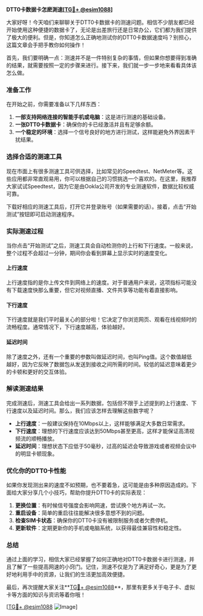 **DTT0卡数据卡怎麽測速[[TG💪+ @esim1088](https://t.me/s/esim1088)]**

大家好呀！今天咱们来聊聊关于DTT0卡数据卡的测速问题。相信不少朋友都已经开始使用这种便捷的数据卡了，无论是出差旅行还是日常办公，它们都为我们提供了极大的便利。但是，你知道怎么正确地测试你的DTT0卡数据速度吗？别担心，这篇文章会手把手教你如何操作！

首先，我们要明确一点：测速并不是一件特别复杂的事情，但如果你想要得到准确的结果，就需要按照一定的步骤来进行。接下来，我们就一步一步地来看看具体该怎么做。

### **准备工作**
在开始之前，你需要准备以下几样东西：
1. **一部支持网络连接的智能手机或电脑**：这是进行测速的基础设备。
2. **一张DTT0卡数据卡**：确保你的卡已经激活并且有足够余额。
3. **一个稳定的环境**：选择一个信号良好的地方进行测试，这样能避免外界因素干扰结果。

### **选择合适的测速工具**
现在市面上有很多测速工具可供选择，比如常见的Speedtest、NetMeter等。这些应用都非常直观易用，你可以根据自己的习惯挑选一个喜欢的。在这里，我推荐大家试试Speedtest，因为它是由Ookla公司开发的专业测速软件，数据比较权威可靠。

下载好相应的测速工具后，打开它并登录账号（如果需要的话）。接着，点击“开始测试”按钮即可启动测速程序。

### **实际测速过程**
当你点击“开始测试”之后，测速工具会自动检测你的上行和下行速度。一般来说，整个过程不会超过一分钟，期间你会看到屏幕上显示实时的速度变化。

#### **上行速度**
上行速度指的是你上传文件到网络上的速度。对于普通用户来说，这项指标可能没有下载速度快那么重要，但它对视频直播、文件共享等功能有着直接影响。

#### **下行速度**
下行速度就是我们平时最关心的部分啦！它决定了你浏览网页、观看在线视频时的流畅程度。通常情况下，下行速度越高，体验越好。

#### **延迟时间**
除了速度之外，还有一个重要的参数叫做延迟时间，也叫Ping值。这个数值越低越好，因为它反映了数据包从发送到接收之间所需的时间。较低的延迟意味着更少的卡顿和更好的交互体验。

### **解读测速结果**
完成测速后，测速工具会给出一系列数据，包括但不限于上述提到的上行速度、下行速度以及延迟时间。那么，我们应该怎样去理解这些数字呢？

- **上行速度**：一般建议保持在10Mbps以上，这样能够满足大多数日常需求。
- **下行速度**：理想的下行速度应该达到50Mbps甚至更高，这样才能保证高清视频流的顺畅播放。
- **延迟时间**：理想状态下应低于50毫秒，过高的延迟会导致游戏或者视频会议中的明显卡顿现象。

### **优化你的DTT0卡性能**
如果你发现测出来的速度不如预期，也不要着急，这可能是由多种原因造成的。下面给大家分享几个小技巧，帮助你提升DTT0卡的实际表现：

1. **更换位置**：有时候信号强度会影响网速，尝试换个地方再试一次。
2. **重启设备**：简单的重启往往能解决很多意想不到的问题。
3. **检查SIM卡状态**：确保你的DTT0卡没有被限制服务或者欠费停机。
4. **更新软件**：定期更新你的手机或电脑系统，以获得最佳兼容性和稳定性。

### **总结**
通过上面的学习，相信大家已经掌握了如何正确地对DTT0卡数据卡进行测速，并且了解了一些提高网速的小窍门。记住，测速不仅是为了满足好奇心，更是为了更好地利用手中的资源，让我们的生活更加高效便捷。

最后，再次提醒大家关注**[TG💪+ @esim1088](https://t.me/s/esim1088)**，那里有更多关于电子卡、虚拟卡等方面的知识与资讯等着你哦！

[[TG💪+ @esim1088](https://t.me/s/esim1088) ![Image](https://i.postimg.cc/4NQfJmqS/Snipaste-2025-05-13-00-14-12.png)]